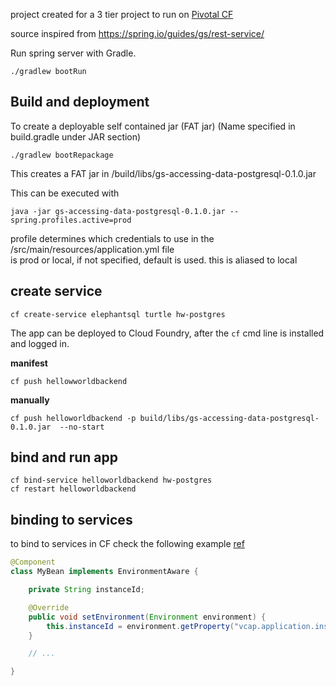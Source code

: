 project created for a 3 tier project to run on [Pivotal CF](https://docs.pivotal.io/pivotalcf/1-12/devguide/deploy-apps/deploy-app.html)

source inspired from https://spring.io/guides/gs/rest-service/

Run spring server with Gradle.
```batch
./gradlew bootRun
```

Build and deployment
--------------------


To create a deployable self contained jar (FAT jar)
(Name specified in build.gradle under JAR section)
```batch
./gradlew bootRepackage
```

This creates a FAT jar in /build/libs/gs-accessing-data-postgresql-0.1.0.jar

This can be executed with

```batch
java -jar gs-accessing-data-postgresql-0.1.0.jar --spring.profiles.active=prod
```

profile determines which credentials to use in the /src/main/resources/application.yml file  
is prod or local, if not specified, default is used. this is aliased to local

create service
--------------
```batch
cf create-service elephantsql turtle hw-postgres
```

The app can be deployed to Cloud Foundry, after the ```cf``` cmd line is installed and logged in.

**manifest**
```batch
cf push hellowworldbackend
```

**manually** 

```batch
cf push helloworldbackend -p build/libs/gs-accessing-data-postgresql-0.1.0.jar  --no-start
```

bind and run app
-------

```batch
cf bind-service helloworldbackend hw-postgres
cf restart helloworldbackend
```

binding to services
-------------------

to bind to services in CF check the following example [ref](https://docs.spring.io/spring-boot/docs/current/reference/htmlsingle/#cloud-deployment-cloud-foundry-services)
```java
@Component
class MyBean implements EnvironmentAware {

    private String instanceId;

    @Override
    public void setEnvironment(Environment environment) {
        this.instanceId = environment.getProperty("vcap.application.instance_id");
    }

    // ...

}
```
